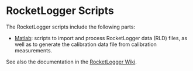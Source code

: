 RocketLogger Scripts
====================

The RocketLogger scripts include the following parts:
* [Matlab](matlab): scripts to import and process RocketLogger data (RLD) files, as well as to generate the calibration data file from calibration measurements.

See also the documentation in the [RocketLogger Wiki](https://git.ee.ethz.ch/sigristl/rocketlogger/wikis/).

